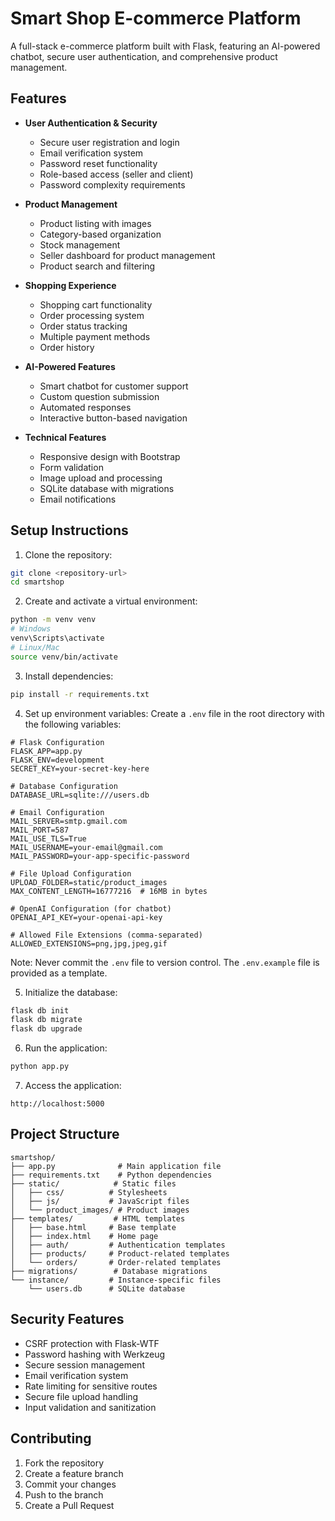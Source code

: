 # Smart Shop E-commerce Platform

A full-stack e-commerce platform built with Flask, featuring an AI-powered chatbot, secure user authentication, and comprehensive product management.

## Features

- **User Authentication & Security**
  - Secure user registration and login
  - Email verification system
  - Password reset functionality
  - Role-based access (seller and client)
  - Password complexity requirements

- **Product Management**
  - Product listing with images
  - Category-based organization
  - Stock management
  - Seller dashboard for product management
  - Product search and filtering

- **Shopping Experience**
  - Shopping cart functionality
  - Order processing system
  - Order status tracking
  - Multiple payment methods
  - Order history

- **AI-Powered Features**
  - Smart chatbot for customer support
  - Custom question submission
  - Automated responses
  - Interactive button-based navigation

- **Technical Features**
  - Responsive design with Bootstrap
  - Form validation
  - Image upload and processing
  - SQLite database with migrations
  - Email notifications

## Setup Instructions

1. Clone the repository:
```bash
git clone <repository-url>
cd smartshop
```

2. Create and activate a virtual environment:
```bash
python -m venv venv
# Windows
venv\Scripts\activate
# Linux/Mac
source venv/bin/activate
```

3. Install dependencies:
```bash
pip install -r requirements.txt
```

4. Set up environment variables:
Create a `.env` file in the root directory with the following variables:
```env
# Flask Configuration
FLASK_APP=app.py
FLASK_ENV=development
SECRET_KEY=your-secret-key-here

# Database Configuration
DATABASE_URL=sqlite:///users.db

# Email Configuration
MAIL_SERVER=smtp.gmail.com
MAIL_PORT=587
MAIL_USE_TLS=True
MAIL_USERNAME=your-email@gmail.com
MAIL_PASSWORD=your-app-specific-password

# File Upload Configuration
UPLOAD_FOLDER=static/product_images
MAX_CONTENT_LENGTH=16777216  # 16MB in bytes

# OpenAI Configuration (for chatbot)
OPENAI_API_KEY=your-openai-api-key

# Allowed File Extensions (comma-separated)
ALLOWED_EXTENSIONS=png,jpg,jpeg,gif
```

Note: Never commit the `.env` file to version control. The `.env.example` file is provided as a template.

5. Initialize the database:
```bash
flask db init
flask db migrate
flask db upgrade
```

6. Run the application:
```bash
python app.py
```

7. Access the application:
```
http://localhost:5000
```

## Project Structure

```
smartshop/
├── app.py              # Main application file
├── requirements.txt    # Python dependencies
├── static/            # Static files
│   ├── css/          # Stylesheets
│   ├── js/           # JavaScript files
│   └── product_images/ # Product images
├── templates/         # HTML templates
│   ├── base.html     # Base template
│   ├── index.html    # Home page
│   ├── auth/         # Authentication templates
│   ├── products/     # Product-related templates
│   └── orders/       # Order-related templates
├── migrations/        # Database migrations
└── instance/         # Instance-specific files
    └── users.db      # SQLite database
```

## Security Features

- CSRF protection with Flask-WTF
- Password hashing with Werkzeug
- Secure session management
- Email verification system
- Rate limiting for sensitive routes
- Secure file upload handling
- Input validation and sanitization

## Contributing

1. Fork the repository
2. Create a feature branch
3. Commit your changes
4. Push to the branch
5. Create a Pull Request
